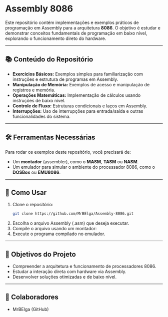 # Assembly 8086

Este repositório contém implementações e exemplos práticos de programação em Assembly para a arquitetura **8086**. O objetivo é estudar e demonstrar conceitos fundamentais de programação em baixo nível, explorando o funcionamento direto do hardware.

---

## 📚 Conteúdo do Repositório

- **Exercícios Básicos:** Exemplos simples para familiarização com instruções e estrutura de programas em Assembly.
- **Manipulação de Memória:** Exemplos de acesso e manipulação de registros e memória.
- **Operações Matemáticas:** Implementação de cálculos usando instruções de baixo nível.
- **Controle de Fluxo:** Estruturas condicionais e laços em Assembly.
- **Interrupções:** Uso de interrupções para entrada/saída e outras funcionalidades do sistema.

---

## 🛠️ Ferramentas Necessárias

Para rodar os exemplos deste repositório, você precisará de:
- Um **montador** (assembler), como o **MASM**, **TASM** ou **NASM**.
- Um emulador para simular o ambiente do processador 8086, como o **DOSBox** ou **EMU8086**.

---

## 🚀 Como Usar

1. Clone o repositório:
   ```bash
   git clone https://github.com/MrBElga/Assembly-8086.git
2. Escolha o arquivo Assembly (.asm) que deseja executar.
3. Compile o arquivo usando um montador:
4. Execute o programa compilado no emulador.
   
---

## 🎯 **Objetivos do Projeto**
  - Compreender a arquitetura e funcionamento de processadores 8086.
  - Estudar a interação direta com hardware via Assembly.
  - Desenvolver soluções otimizadas e de baixo nível.

---
    
## 🤝 **Colaboradores**
  - MrBElga (GitHub)
